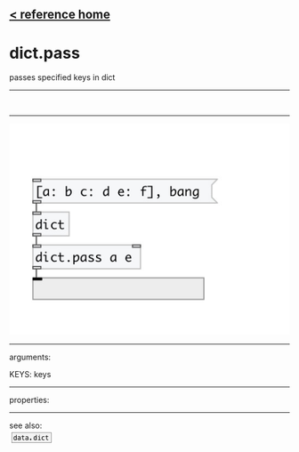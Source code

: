 [< reference home](index.html)
---

# dict.pass


passes specified keys in dict

---

<br>


---


![example](examples/dict.pass-example.jpg)

---
arguments:

KEYS: keys<br>

---
properties:


---
see also:<br>
[![data.dict](img/object_data.dict.png)](data.dict.html)
